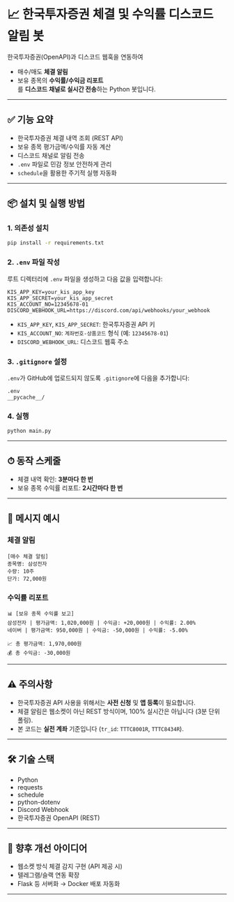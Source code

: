 # 📈 한국투자증권 체결 및 수익률 디스코드 알림 봇

한국투자증권(OpenAPI)과 디스코드 웹훅을 연동하여  
- 매수/매도 **체결 알림**  
- 보유 종목의 **수익률/수익금 리포트**  
를 **디스코드 채널로 실시간 전송**하는 Python 봇입니다.

---

## ✅ 기능 요약

- 한국투자증권 체결 내역 조회 (REST API)
- 보유 종목 평가금액/수익률 자동 계산
- 디스코드 채널로 알림 전송
- `.env` 파일로 민감 정보 안전하게 관리
- `schedule`을 활용한 주기적 실행 자동화

---

## 📦 설치 및 실행 방법

### 1. 의존성 설치

```bash
pip install -r requirements.txt
```

### 2. `.env` 파일 작성

루트 디렉터리에 `.env` 파일을 생성하고 다음 값을 입력합니다:

```env
KIS_APP_KEY=your_kis_app_key
KIS_APP_SECRET=your_kis_app_secret
KIS_ACCOUNT_NO=12345678-01
DISCORD_WEBHOOK_URL=https://discord.com/api/webhooks/your_webhook
```

- `KIS_APP_KEY`, `KIS_APP_SECRET`: 한국투자증권 API 키
- `KIS_ACCOUNT_NO`: `계좌번호-상품코드` 형식 (예: `12345678-01`)
- `DISCORD_WEBHOOK_URL`: 디스코드 웹훅 주소

### 3. `.gitignore` 설정

`.env`가 GitHub에 업로드되지 않도록 `.gitignore`에 다음을 추가합니다:

```
.env
__pycache__/
```

### 4. 실행

```bash
python main.py
```

---

## ⏱ 동작 스케줄

- 체결 내역 확인: **3분마다 한 번**
- 보유 종목 수익률 리포트: **2시간마다 한 번**

---

## 📝 메시지 예시

### 체결 알림

```
[매수 체결 알림]
종목명: 삼성전자
수량: 10주
단가: 72,000원
```

### 수익률 리포트

```
📊 [보유 종목 수익률 보고]
삼성전자 | 평가금액: 1,020,000원 | 수익금: +20,000원 | 수익률: 2.00%
네이버 | 평가금액: 950,000원 | 수익금: -50,000원 | 수익률: -5.00%

📈 총 평가금액: 1,970,000원
💰 총 수익금: -30,000원
```

---

## ⚠️ 주의사항

- 한국투자증권 API 사용을 위해서는 **사전 신청** 및 **앱 등록**이 필요합니다.
- 체결 알림은 웹소켓이 아닌 REST 방식이며, 100% 실시간은 아닙니다 (3분 단위 폴링).
- 본 코드는 **실전 계좌** 기준입니다 (`tr_id`: `TTTC8001R`, `TTTC8434R`).

---

## 🛠 기술 스택

- Python
- requests
- schedule
- python-dotenv
- Discord Webhook
- 한국투자증권 OpenAPI (REST)

---

## 📌 향후 개선 아이디어

- 웹소켓 방식 체결 감지 구현 (API 제공 시)
- 텔레그램/슬랙 연동 확장
- Flask 등 서버화 → Docker 배포 자동화

---